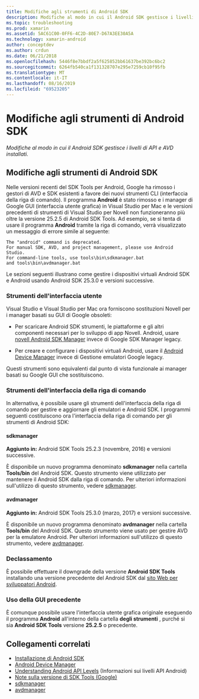 ```yaml
---
title: Modifiche agli strumenti di Android SDK
description: Modifiche al modo in cui il Android SDK gestisce i livelli di API e AVD installati.
ms.topic: troubleshooting
ms.prod: xamarin
ms.assetid: 5AC61C00-0FF6-4C2D-80E7-D67A3EE30A5A
ms.technology: xamarin-android
author: conceptdev
ms.author: crdun
ms.date: 06/21/2018
ms.openlocfilehash: 5446f8e7bbdf2a5f625852bb61637be392bc6bc2
ms.sourcegitcommit: 6264fb540ca1f131328707e295e7259cb10f95fb
ms.translationtype: MT
ms.contentlocale: it-IT
ms.lasthandoff: 08/16/2019
ms.locfileid: "69523205"
---
```

# <a name="changes-to-the-android-sdk-tooling"></a>Modifiche agli strumenti di Android SDK

_Modifiche al modo in cui il Android SDK gestisce i livelli di API e AVD installati._

## <a name="changes-to-android-sdk-tooling"></a>Modifiche agli strumenti di Android SDK

Nelle versioni recenti del SDK Tools per Android, Google ha rimosso i gestori di AVD e SDK esistenti a favore dei nuovi strumenti CLI (interfaccia della riga di comando). Il programma **Android** è stato rimosso e i manager di Google GUI (interfaccia utente grafica) in Visual Studio per Mac e le versioni precedenti di strumenti di Visual Studio per Novell non funzioneranno più oltre la versione 25.2.5 di Android SDK Tools. Ad esempio, se si tenta di usare il programma **Android** tramite la riga di comando, verrà visualizzato un messaggio di errore simile al seguente:

```shell
The "android" command is deprecated.
For manual SDK, AVD, and project management, please use Android Studio.
For command-line tools, use tools\bin\sdkmanager.bat
and tools\bin\avdmanager.bat
```

Le sezioni seguenti illustrano come gestire i dispositivi virtuali Android SDK e Android usando Android SDK 25.3.0 e versioni successive.

### <a name="ui-tools"></a>Strumenti dell'interfaccia utente

Visual Studio e Visual Studio per Mac ora forniscono sostituzioni Novell per i manager basati su GUI di Google obsoleti:

- Per scaricare Android SDK strumenti, le piattaforme e gli altri componenti necessari per lo sviluppo di app Novell. Android, usare [novell Android SDK Manager](~/android/get-started/installation/android-sdk.md) invece di Google SDK Manager legacy.

- Per creare e configurare i dispositivi virtuali Android, usare il [Android Device Manager](~/android/get-started/installation/android-emulator/device-manager.md) invece di Gestione emulatori Google legacy.

Questi strumenti sono equivalenti dal punto di vista funzionale ai manager basati su Google GUI che sostituiscono.

### <a name="cli-tools"></a>Strumenti dell'interfaccia della riga di comando

In alternativa, è possibile usare gli strumenti dell'interfaccia della riga di comando per gestire e aggiornare gli emulatori e Android SDK. I programmi seguenti costituiscono ora l'interfaccia della riga di comando per gli strumenti di Android SDK:

#### <a name="sdkmanager"></a>sdkmanager

**Aggiunto in:** Android SDK Tools 25.2.3 (novembre, 2016) e versioni successive.

È disponibile un nuovo programma denominato **sdkmanager** nella cartella **Tools/bin** del Android SDK. Questo strumento viene utilizzato per mantenere il Android SDK dalla riga di comando. Per ulteriori informazioni sull'utilizzo di questo strumento, vedere [sdkmanager](https://developer.android.com/studio/command-line/sdkmanager.html).

#### <a name="avdmanager"></a>avdmanager

**Aggiunto in:** Android SDK Tools 25.3.0 (marzo, 2017) e versioni successive.

È disponibile un nuovo programma denominato **avdmanager** nella cartella **Tools/bin** del Android SDK. Questo strumento viene usato per gestire AVD per la emulatore Android. Per ulteriori informazioni sull'utilizzo di questo strumento, vedere [avdmanager](https://developer.android.com/studio/command-line/avdmanager.html).

### <a name="downgrading"></a>Declassamento

È possibile effettuare il downgrade della versione **Android SDK Tools** installando una versione precedente del Android SDK dal [sito Web per sviluppatori Android](https://developer.android.com/studio/index.html).

### <a name="using-the-old-gui"></a>Uso della GUI precedente

È comunque possibile usare l'interfaccia utente grafica originale eseguendo il programma **Android** all'interno della cartella **degli strumenti** , purché si sia **Android SDK Tools** versione **25.2.5** o precedente.


## <a name="related-links"></a>Collegamenti correlati

- [Installazione di Android SDK](~/android/get-started/installation/android-sdk.md)
- [Android Device Manager](~/android/get-started/installation/android-emulator/device-manager.md)
- [Understanding Android API Levels](~/android/app-fundamentals/android-api-levels.md) (Informazioni sui livelli API Android)
- [Note sulla versione di SDK Tools (Google)](https://developer.android.com/studio/releases/sdk-tools.html)
- [sdkmanager](https://developer.android.com/studio/command-line/sdkmanager.html)
- [avdmanager](https://developer.android.com/studio/command-line/avdmanager.html)
